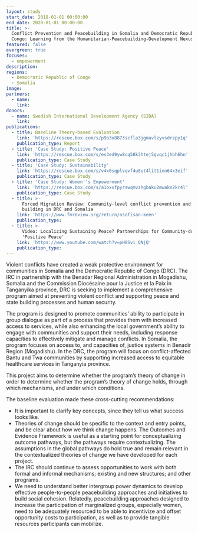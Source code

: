 ```yaml
---
layout: study
start_date: 2018-01-01 00:00:00
end_date: 2020-01-01 00:00:00
title: >-
  Conflict Prevention and Peacebuilding in Somalia and Democratic Republic of
  Congo: Learning from the Humanitarian-Peacebuilding-Development Nexus
featured: false
evergreen: true
focuses:
  - empowerment
description:
regions:
  - Democratic Republic of Congo
  - Somalia
image:
partners:
  - name:
    link:
donors:
  - name: Swedish International Development Agency (SIDA)
    link:
publications:
  - title: Baseline Theory-based Evaluation
    link: 'https://rescue.box.com/s/p9a3x8873scfla3jgmavlzyvsdrzpy1q'
    publication_type: Report
  - title: 'Case Study: Positive Peace'
    link: 'https://rescue.box.com/s/es3ed9yw8cq58k3htej5gvqc1jhbh6hn'
    publication_type: Case Study
  - title: 'Case Study: Sustainability'
    link: 'https://rescue.box.com/s/v4x0sqplvqvf4u8ut4lit1inn64x3eif'
    publication_type: Case Study
  - title: 'Case Study: Women''s Empowerment'
    link: 'https://rescue.box.com/s/a1oxufpyrswqmvzhgbaku2mwakn2kr4l'
    publication_type: Case Study
  - title: >-
      Forced Migration Review: Community-level conflict prevention and peace
      building in DRC and Somalia
    link: 'https://www.fmreview.org/return/osofisan-keen'
    publication_type:
  - title: >-
      Video: Localizing Sustaining Peace? Partnerships for Community-driven
      'Positive Peace'
    link: 'https://www.youtube.com/watch?v=pH8Svi_QNjQ'
    publication_type:
---
```


Violent conflicts have created a weak protective environment for communities in Somalia and the Democratic Republic of Congo (DRC). The IRC in partnership with the Benadar Regional Administration in Mogadishu, Somalia and the Commission Diocésaine pour la Justice et la Paix in Tanganyika province, DRC is seeking to implement a comprehensive program aimed at preventing violent conflict and supporting peace and state building processes and human security.

The program is designed to promote communities’ ability to participate in group dialogue as part of a process that provides them with increased access to services, while also enhancing the local government’s ability to engage with communities and support their needs, including response capacities to effectively mitigate and manage conflicts. In Somalia, the program focuses on access to, and capacities of, justice systems in Benadir Region (Mogadishu). In the DRC, the program will focus on conflict-affected Bantu and Twa communities by supporting increased access to equitable healthcare services in Tanganyia province.&nbsp;

This project aims to determine whether the program’s theory of change in order to determine whether the program’s theory of change holds, through which mechanisms, and under which conditions.&nbsp;

The baseline evaluation made these cross-cutting recommendations:&nbsp;

* It is important to clarify key concepts, since they tell us what success looks like.&nbsp;
* Theories of change should be specific to the context and entry points, and be clear about how we think change happens. The Outcomes and Evidence Framework is useful as a starting point for conceptualizing outcome pathways, but the pathways require contextualizing. The assumptions in the global pathways do hold true and remain relevant in the contextualized theories of change we have developed for each project.&nbsp;
* The IRC should continue to assess opportunities to work with both formal and informal mechanisms; existing and new structures; and other programs.&nbsp;
* We need to understand better intergroup power dynamics to develop effective people-to-people peacebuilding approaches and initiatives to build social cohesion. Relatedly, peacebuilding approaches designed to increase the participation of marginalized groups, especially women, need to be adequately resourced to be able to incentivize and offset opportunity costs to participation, as well as to provide tangible resources participants can mobilize.&nbsp;